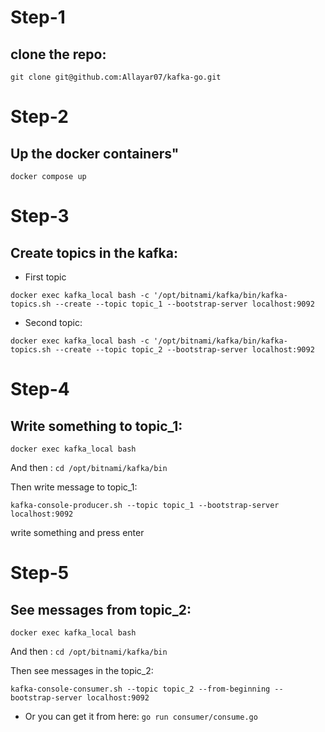 # Step-1
## clone the repo: 
```
git clone git@github.com:Allayar07/kafka-go.git
```
# Step-2
## Up the docker containers"
```
docker compose up
```
# Step-3
## Create topics in the kafka:
* First topic
```
docker exec kafka_local bash -c '/opt/bitnami/kafka/bin/kafka-topics.sh --create --topic topic_1 --bootstrap-server localhost:9092
```
* Second topic:
```
docker exec kafka_local bash -c '/opt/bitnami/kafka/bin/kafka-topics.sh --create --topic topic_2 --bootstrap-server localhost:9092

```
# Step-4
## Write something to topic_1:
```
docker exec kafka_local bash

```
And then : ```cd /opt/bitnami/kafka/bin```

Then write message to topic_1:
```
kafka-console-producer.sh --topic topic_1 --bootstrap-server localhost:9092
```
write something and press enter

# Step-5
## See messages from topic_2:
```
docker exec kafka_local bash

```
And then : ```cd /opt/bitnami/kafka/bin```

Then see messages in the topic_2:
```
kafka-console-consumer.sh --topic topic_2 --from-beginning --bootstrap-server localhost:9092
```

* Or you can get it from here: ```go run consumer/consume.go```